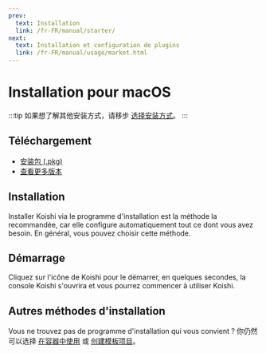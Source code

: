 ```yaml
---
prev:
  text: Installation
  link: /fr-FR/manual/starter/
next:
  text: Installation et configuration de plugins
  link: /fr-FR/manual/usage/market.html
---
```


# Installation pour macOS

:::tip
如果想了解其他安装方式，请移步 [选择安装方式](./index.md)。
:::

## Téléchargement

- [安装包 (.pkg)](https://k.ilharp.cc/osx.pkg)
- [查看更多版本](https://github.com/koishijs/koishi-desktop/releases)

## Installation

Installer Koishi via le programme d'installation est la méthode la recommandée, car elle configure automatiquement tout ce dont vous avez besoin. En général, vous pouvez choisir cette méthode.

## Démarrage

Cliquez sur l'icône de Koishi pour le démarrer, en quelques secondes, la console Koishi s'ouvrira et vous pourrez commencer à utiliser Koishi.

## Autres méthodes d'installation

Vous ne trouvez pas de programme d'installation qui vous convient ? 你仍然可以选择 [在容器中使用](./docker.md) 或 [创建模板项目](./boilerplate.md)。
